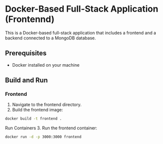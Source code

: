 # Docker-Based Full-Stack Application (Frontennd)

This is a Docker-based full-stack application that includes a frontend and a backend connected to a MongoDB database.

## Prerequisites

- Docker installed on your machine

## Build and Run

### Frontend

1. Navigate to the frontend directory.
2. Build the frontend image:

```bash
docker build -t frontend .
```

Run Containers
3. Run the frontend container:
```bash
docker run -d -p 3000:3000 frontend
```